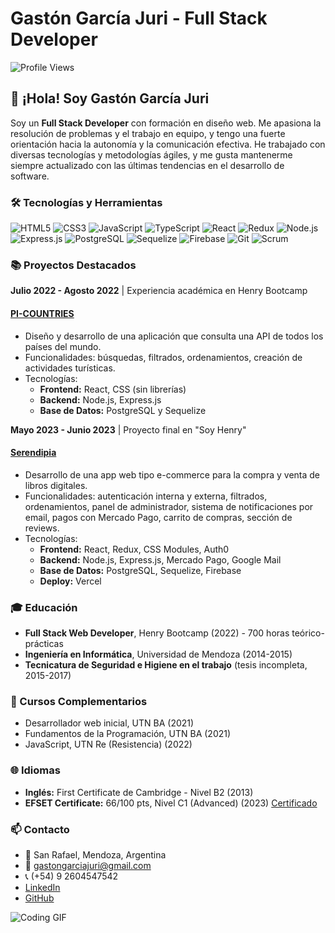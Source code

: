 # Gastón García Juri - Full Stack Developer

![Profile Views](https://komarev.com/ghpvc/?username=gastigarciajuri&style=flat-square)

## 👋 ¡Hola! Soy Gastón García Juri

Soy un **Full Stack Developer** con formación en diseño web. Me apasiona la resolución de problemas y el trabajo en equipo, y tengo una fuerte orientación hacia la autonomía y la comunicación efectiva. He trabajado con diversas tecnologías y metodologías ágiles, y me gusta mantenerme siempre actualizado con las últimas tendencias en el desarrollo de software.

### 🛠️ Tecnologías y Herramientas

![HTML5](https://img.shields.io/badge/-HTML5-E34F26?logo=html5&logoColor=fff&style=flat)
![CSS3](https://img.shields.io/badge/-CSS3-1572B6?logo=css3&logoColor=fff&style=flat)
![JavaScript](https://img.shields.io/badge/-JavaScript-F7DF1E?logo=javascript&logoColor=000&style=flat)
![TypeScript](https://img.shields.io/badge/-TypeScript-007ACC?logo=typescript&logoColor=fff&style=flat)
![React](https://img.shields.io/badge/-React-61DAFB?logo=react&logoColor=000&style=flat)
![Redux](https://img.shields.io/badge/-Redux-764ABC?logo=redux&logoColor=fff&style=flat)
![Node.js](https://img.shields.io/badge/-Node.js-339933?logo=node.js&logoColor=fff&style=flat)
![Express.js](https://img.shields.io/badge/-Express.js-000?logo=express&logoColor=fff&style=flat)
![PostgreSQL](https://img.shields.io/badge/-PostgreSQL-336791?logo=postgresql&logoColor=fff&style=flat)
![Sequelize](https://img.shields.io/badge/-Sequelize-52B0E7?logo=sequelize&logoColor=fff&style=flat)
![Firebase](https://img.shields.io/badge/-Firebase-FFCA28?logo=firebase&logoColor=000&style=flat)
![Git](https://img.shields.io/badge/-Git-F05032?logo=git&logoColor=fff&style=flat)
![Scrum](https://img.shields.io/badge/-Scrum-6DB33F?logo=scrumalliance&logoColor=fff&style=flat)

### 📚 Proyectos Destacados


**Julio 2022 - Agosto 2022** | Experiencia académica en Henry Bootcamp
#### [PI-COUNTRIES](https://github.com/gastigarciajuri/PI-COUNTRIES)
- Diseño y desarrollo de una aplicación que consulta una API de todos los países del mundo.
- Funcionalidades: búsquedas, filtrados, ordenamientos, creación de actividades turísticas.
- Tecnologías: 
  - **Frontend:** React, CSS (sin librerías)
  - **Backend:** Node.js, Express.js
  - **Base de Datos:** PostgreSQL y Sequelize


**Mayo 2023 - Junio 2023** | Proyecto final en "Soy Henry"
#### [Serendipia]([https://https://pfbooks.onrender.com](https://github.com/pfbooks/pfbooks))
- Desarrollo de una app web tipo e-commerce para la compra y venta de libros digitales.
- Funcionalidades: autenticación interna y externa, filtrados, ordenamientos, panel de administrador, sistema de notificaciones por email, pagos con Mercado Pago, carrito de compras, sección de reviews.
- Tecnologías:
  - **Frontend:** React, Redux, CSS Modules, Auth0
  - **Backend:** Node.js, Express.js, Mercado Pago, Google Mail
  - **Base de Datos:** PostgreSQL, Sequelize, Firebase
  - **Deploy:** Vercel

### 🎓 Educación

- **Full Stack Web Developer**, Henry Bootcamp (2022) - 700 horas teórico-prácticas
- **Ingeniería en Informática**, Universidad de Mendoza (2014-2015)
- **Tecnicatura de Seguridad e Higiene en el trabajo** (tesis incompleta, 2015-2017)

### 📜 Cursos Complementarios

- Desarrollador web inicial, UTN BA (2021)
- Fundamentos de la Programación, UTN BA (2021)
- JavaScript, UTN Re (Resistencia) (2022)

### 🌐 Idiomas

- **Inglés:** First Certificate de Cambridge - Nivel B2 (2013)
- **EFSET Certificate:** 66/100 pts, Nivel C1 (Advanced) (2023) [Certificado](https://www.efset.org/cert/Ganm26)

### 📫 Contacto

- 📍 San Rafael, Mendoza, Argentina
- 📧 [gastongarciajuri@gmail.com](mailto:gastongarciajuri@gmail.com)
- 📞 (+54) 9 2604547542
- [LinkedIn](https://www.linkedin.com/in/gastongarciajuri)
- [GitHub](https://github.com/gastigarciajuri)

![Coding GIF](https://media.giphy.com/media/qgQUggAC3Pfv687qPC/giphy.gif)


